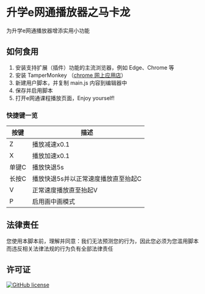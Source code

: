 # 升学e网通播放器之马卡龙

为升学e网通播放器增添实用小功能

## 如何食用

1. 安装支持扩展（插件）功能的主流浏览器，例如 Edge、Chrome 等
2. 安装 TamperMonkey （[chrome 网上应用店](https://chrome.google.com/webstore/detail/tampermonkey/dhdgffkkebhmkfjojejmpbldmpobfkfo)）
3. 新建用户脚本，并复制 main.js 内容到编辑器中
4. 保存并启用脚本
5. 打开e网通课程播放页面，Enjoy yourself!

### 快捷键一览

|按键|描述|
|---|----|
|Z|播放减速x0.1|
|X|播放加速x0.1|
|单键C|播放快退5s|
|长按C|播放快退5s并以正常速度播放直至抬起C|
|V|正常速度播放直至抬起V|
|P|启用画中画模式|

## 法律责任

您使用本脚本前，理解并同意：我们无法预测您的行为，因此您必须为您滥用脚本而违反相关法律法规的行为负有全部法律责任

## 许可证

[![GitHub license](https://img.shields.io/github/license/qianjunakasumi/EWTPlayerMacaron?style=for-the-badge)](https://github.com/qianjunakasumi/EWTPlayerMacaron/blob/main/LICENSE)
